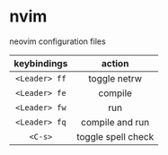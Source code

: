 # nvim

neovim configuration files


| **keybindings** |    **action**      |
|:---------------:|:------------------:|
| `<Leader> ff`   | toggle netrw       |
| `<Leader> fe`   | compile            |
| `<Leader> fw`   | run                |
| `<Leader> fq`   | compile and run    |
| `<C-s>`         | toggle spell check |

